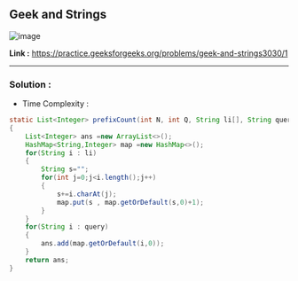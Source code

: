 ## Geek and Strings

![image](https://user-images.githubusercontent.com/23376002/194079202-fb522702-466c-4ef7-8f84-d4eac311dcde.png)


**Link :** https://practice.geeksforgeeks.org/problems/geek-and-strings3030/1


-------------------------------------------------------------------------------------------------------------------------------------------------------


### Solution :

- Time Complexity :


```java
static List<Integer> prefixCount(int N, int Q, String li[], String query[])
{
    List<Integer> ans =new ArrayList<>();
    HashMap<String,Integer> map =new HashMap<>();
    for(String i : li)
    {
        String s="";
        for(int j=0;j<i.length();j++)
        {
            s+=i.charAt(j);
            map.put(s , map.getOrDefault(s,0)+1);
        }
    }
    for(String i : query)
    {
        ans.add(map.getOrDefault(i,0));
    }
    return ans;
}

```

